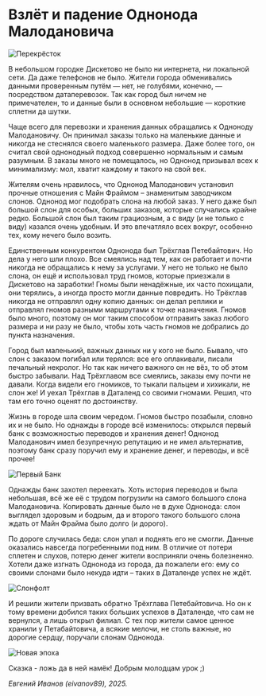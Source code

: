 # Взлёт и падение Однонода Малодановича

![Перекрёсток](title.png)

В небольшом городке Дискетово не было ни интернета, ни локальной сети. Да даже телефонов не было. Жители города обменивались данными проверенным путём — нет, не голубями, конечно, — посредством датаперевозок. Так как город был ничем не примечателен, то и данные были в основном небольшие — короткие сплетни да шутки.

Чаще всего для перевозки и хранения данных обращались к Одноноду Малодановичу. Он принимал заказы только на маленькие данные и никогда не стеснялся своего маленького размера. Даже более того, он считал свой однонодный подход совершенно нормальным и самым разумным. В заказы много не помещалось, но Однонод призывал всех к минимализму: мол, хватит каждому и такого на свой век.

Жителям очень нравилось, что Однонод Малоданович установил прочные отношения с Майн Фраймом – знаменитым заводчиком слонов. Однонод мог подобрать слона на любой заказ. У него даже был большой слон для особых, больших заказов, которые случались крайне редко. Большой слон был таким грациозным, а с виду (и не только с виду) казался очень удобным. И это впечатляло всех вокруг, особенно тех, кому нечего было возить.

Единственным конкурентом Однонода был Трёхглав Петебайтович. Но дела у него шли плохо. Все смеялись над тем, как он работает и почти никогда не обращались к нему за услугами. У него не только не было слона, он ещё и использовал труд гномов, которые приезжали в Дискетово на заработки! Гномы были ненадёжные, их часто похищали, они терялись, а иногда просто могли данные повредить. Но Трёхглав никогда не отправлял одну копию данных: он делал реплики и отправлял гномов разными маршрутами к точке назначения. Гномов было много, поэтому он мог таким способом отправить заказ любого размера и ни разу не было, чтобы хоть часть гномов не добрались до пункта назначения.

Город был маленький, важных данных ни у кого не было. Бывало, что слон с заказом погибал или терялся: все его оплакивали, писали печальный некролог. Но так как ничего важного он не вёз, то об этом быстро забывали. Над Трёхглавом все смеялись, заказы ему почти не давали. Когда видели его гномиков, то тыкали пальцем и хихикали, не слон же! И уехал Трёхглав в Даталенд со своими гномами. Решил, что там его точно оценят по достоинству.

Жизнь в городе шла своим чередом. Гномов быстро позабыли, словно их и не было. Но однажды в городе всё изменилось: открылся первый банк с возможностью переводов и хранения денег! Однонод Малоданович имел безупречную репутацию и не имел альтернатив, поэтому банк сразу поручил ему и хранение денег, и переводы, и всё прочее!

![Первый Банк](bank.png)


Однажды банк захотел переехать. Хоть история переводов и была небольшая, всё же её с трудом погрузили на самого большого слона Малодановича. Копировать данные было не в духе Однонода: слон выглядел здоровым и бодрым, да и второго такого большого слона ждать от Майн Фрайма было долго (и дорого).

По дороге случилась беда: слон упал и поднять его не смогли. Данные оказались навсегда погребенными под ним. В отличие от потери сплетен и слухов, потерю денег жители восприняли очень болезненно. Хотели даже изгнать Однонода из города, да пожалели его: ему со своими слонами было некуда идти – таких в Даталенде успех не ждёт.

![Слонфолт](slonfault.png)

И решили жители призвать обратно Трёхглава Петебайтовича. Но он к тому времени добился таких больших успехов в Даталенде, что сам не вернулся, а лишь открыл филиал. С тех пор жители самое ценное хранили у Петабайтовича, а всякие мелочи, не столь важные, но дорогие сердцу, поручали слонам Однонода.

![Новая эпоха](new_age.png)

Сказка - ложь да в ней намёк! Добрым молодцам урок ;)

*Евгений Иванов (eivanov89),
2025.*